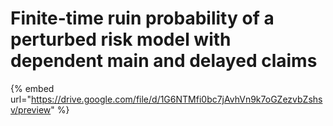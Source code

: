 # Finite-time ruin probability of a perturbed risk model with dependent main and delayed claims

{% embed url="https://drive.google.com/file/d/1G6NTMfi0bc7jAvhVn9k7oGZezvbZshsv/preview" %}
